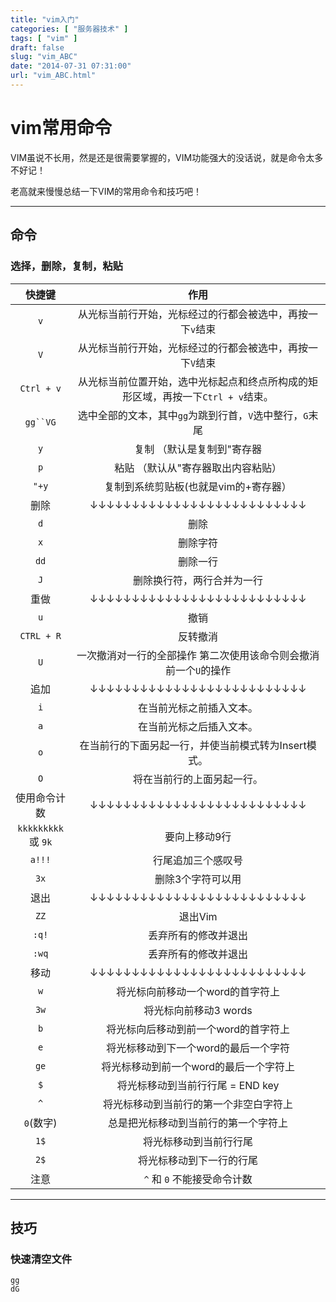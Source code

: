 ```yaml
---
title: "vim入门"
categories: [ "服务器技术" ]
tags: [ "vim" ]
draft: false
slug: "vim_ABC"
date: "2014-07-31 07:31:00"
url: "vim_ABC.html"
---
```


# vim常用命令

VIM虽说不长用，然是还是很需要掌握的，VIM功能强大的没话说，就是命令太多不好记！

老高就来慢慢总结一下VIM的常用命令和技巧吧！

-------

## 命令

### 选择，删除，复制，粘贴

| 快捷键|作用|
| :-----: | :-----: |
| `v` | 从光标当前行开始，光标经过的行都会被选中，再按一下`v`结束 |
| `V` | 从光标当前行开始，光标经过的行都会被选中，再按一下`V`结束 |
| `Ctrl + v` |从光标当前位置开始，选中光标起点和终点所构成的矩形区域，再按一下`Ctrl + v`结束。 |
| `gg``VG` |选中全部的文本，其中`gg`为跳到行首，`V`选中整行，`G`末尾 |
| `y` |复制 （默认是复制到"寄存器 |
| `p` |粘贴 （默认从"寄存器取出内容粘贴） |
| `"+y` |复制到系统剪贴板(也就是vim的+寄存器） |
| 删除 | ↓↓↓↓↓↓↓↓↓↓↓↓↓↓↓↓↓↓↓↓↓↓↓↓↓↓ |
| `d` | 删除  |
| `x` | 删除字符  |
| `dd` | 删除一行  |
| `J` | 删除换行符，两行合并为一行  |
| 重做 | ↓↓↓↓↓↓↓↓↓↓↓↓↓↓↓↓↓↓↓↓↓↓↓↓↓↓ |
| `u` | 撤销  |
| `CTRL + R` | 反转撤消 |
| `U` | 一次撤消对一行的全部操作 第二次使用该命令则会撤消前一个`U`的操作 |
| 追加 | ↓↓↓↓↓↓↓↓↓↓↓↓↓↓↓↓↓↓↓↓↓↓↓↓↓↓ |
| `i` | 在当前光标之前插入文本。 |
| `a` | 在当前光标之后插入文本。 |
| `o` | 在当前行的下面另起一行，并使当前模式转为Insert模式。 |
| `O` | 将在当前行的上面另起一行。 |
| 使用命令计数 | ↓↓↓↓↓↓↓↓↓↓↓↓↓↓↓↓↓↓↓↓↓↓↓↓↓↓ |
| `kkkkkkkkk` 或 `9k` | 要向上移动9行 |
| `a!!!` | 行尾追加三个感叹号 |
| `3x` | 删除3个字符可以用 |
| 退出 | ↓↓↓↓↓↓↓↓↓↓↓↓↓↓↓↓↓↓↓↓↓↓↓↓↓↓ |
| `ZZ` | 退出Vim |
| `:q!` | 丢弃所有的修改并退出 |
| `:wq` | 丢弃所有的修改并退出 |
| 移动 | ↓↓↓↓↓↓↓↓↓↓↓↓↓↓↓↓↓↓↓↓↓↓↓↓↓↓ |
| `w` | 将光标向前移动一个word的首字符上 |
| `3w` | 将光标向前移动3 words |
| `b` | 将光标向后移动到前一个word的首字符上 |
| `e` | 将光标移动到下一个word的最后一个字符 |
| `ge` | 将光标移动到前一个word的最后一个字符上 |
| `$` | 将光标移动到当前行行尾 = END key |
| `^` | 将光标移动到当前行的第一个非空白字符上 |
| `0`(数字) | 总是把光标移动到当前行的第一个字符上 |
| `1$` | 将光标移动到当前行行尾 |
| `2$` | 将光标移动到下一行的行尾 |
| 注意 | `^` 和 `0` 不能接受命令计数 |





----------


## 技巧

### 快速清空文件

    gg
    dG

### 